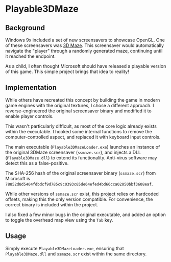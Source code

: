 # Playable3DMaze
## Background
Windows 9x included a set of new screensavers to showcase OpenGL. One of these screensavers was [3D Maze](https://en.wikipedia.org/wiki/3D_Maze). This screensaver would automatically navigate the "player" through a randomly generated maze, continuing until it reached the endpoint.

As a child, I often thought Microsoft should have released a playable version of this game. This simple project brings that idea to reality!

## Implementation
While others have recreated this concept by building the game in modern game engines with the original textures, I chose a different approach. I reverse-engineered the original screensaver binary and modified it to enable player controls.

This wasn't particularly difficult, as most of the core logic already exists within the executable. I hooked some internal functions to remove the computer-controlled aspect, and replaced it with keyboard input controls.

The main executable (`Playable3DMazeLoader.exe`) launches an instance of the original 3DMaze screensaver (`ssmaze.scr`), and injects a DLL (`Playable3DMaze.dll`) to extend its functionality. Anti-virus software may detect this as a false-positive.

The SHA-256 hash of the original screensaver binary (`ssmaze.scr`) from Microsoft is `78852d8d5404fdbdcf9d785c9c0393c85de64efed4bd66cca02050bbf3608eaf`.

While other versions of `ssmaze.scr` exist, this project relies on hardcoded offsets, making this the only version compatible. For convenience, the correct binary is included within the project.

I also fixed a few minor bugs in the original executable, and added an option to toggle the overhead map view using the `Tab` key.

## Usage

Simply execute `Playable3DMazeLoader.exe`, ensuring that `Playable3DMaze.dll` and `ssmaze.scr` exist within the same directory.
